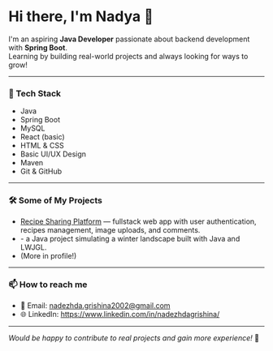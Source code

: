 # Hi there, I'm Nadya 👋

I'm an aspiring **Java Developer** passionate about backend development with **Spring Boot**.  
Learning by building real-world projects and always looking for ways to grow!

---

### 🚀 Tech Stack
- Java
- Spring Boot
- MySQL
- React (basic)
- HTML & CSS
- Basic UI/UX Design
- Maven
- Git & GitHub

---

### 🛠️ Some of My Projects
- [Recipe Sharing Platform](https://github.com/nadyagrishina/recipe-sharing-platform) — fullstack web app with user authentication, recipes management, image uploads, and comments.
- [](https://github.com/nadyagrishina/winter-3d-scene/tree/main) - a Java project simulating a winter landscape built with Java and LWJGL.
- (More in profile!)

---

### 📫 How to reach me
- 📧 Email: nadezhda.grishina2002@gmail.com
- 🌐 LinkedIn: https://www.linkedin.com/in/nadezhdagrishina/

---

_Would be happy to contribute to real projects and gain more experience!_ 🌱

